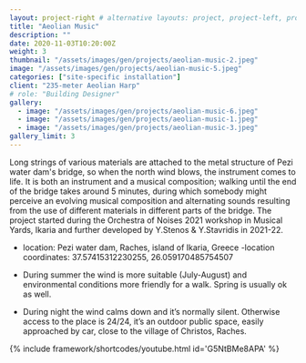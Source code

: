 ```yaml
---
layout: project-right # alternative layouts: project, project-left, project-right, project-top
title: "Aeolian Music"
description: ""
date: 2020-11-03T10:20:00Z
weight: 3
thumbnail: "/assets/images/gen/projects/aeolian-music-2.jpeg"
image: "/assets/images/gen/projects/aeolian-music-5.jpeg"
categories: ["site-specific installation"]
client: "235-meter Aeolian Harp"
# role: "Building Designer"
gallery:
  - image: "/assets/images/gen/projects/aeolian-music-6.jpeg"
  - image: "/assets/images/gen/projects/aeolian-music-1.jpeg"
  - image: "/assets/images/gen/projects/aeolian-music-3.jpeg"
gallery_limit: 3
---
```


Long strings of various materials are attached to the metal structure of Pezi water dam's bridge, so when the north wind blows, the instrument comes to life. It is both an instrument and a musical composition; walking until the end of the bridge takes around 5 minutes, during which somebody might perceive an evolving musical composition and alternating sounds resulting from the use of different materials in different parts of the bridge. The project started during the Orchestra of Noises 2021 workshop in Musical Yards, Ikaria and further developed by Y.Stenos & Y.Stavridis in 2021-22.

- location: Pezi water dam, Raches, island of Ikaria, Greece -location coordinates: 37.57415312230255, 26.059170485754507

- During summer the wind is more suitable (July-August) and environmental conditions more friendly for a walk. Spring is usually ok as well.

- During night the wind calms down and it’s normally silent. Otherwise access to the place is 24/24, it’s an outdoor public space, easily approached by car, close to the village of Christos, Raches.

{% include framework/shortcodes/youtube.html id='G5NtBMe8APA' %}